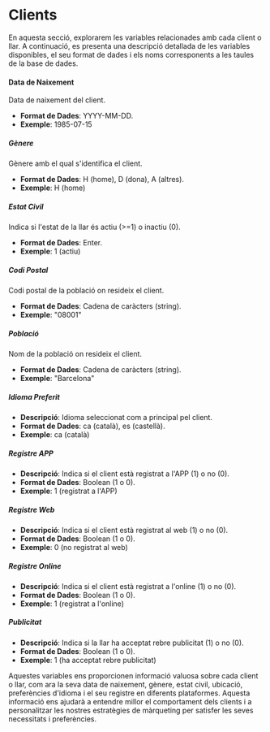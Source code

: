 # Clients 

En aquesta secció, explorarem les variables relacionades amb cada client o llar. A continuació, es presenta una descripció detallada de les variables disponibles, el seu format de dades i els noms corresponents a les taules de la base de dades.

#### Data de Naixement 

Data de naixement del client.

- **Format de Dades**: YYYY-MM-DD.
- **Exemple**: 1985-07-15

##### Gènere

Gènere amb el qual s'identifica el client.

- **Format de Dades**: H (home), D (dona), A (altres).
- **Exemple**: H (home)

##### Estat Civil 

Indica si l'estat de la llar és actiu (>=1) o inactiu (0).
- **Format de Dades**: Enter.
- **Exemple**: 1 (actiu)

##### Codi Postal 

Codi postal de la població on resideix el client.

- **Format de Dades**: Cadena de caràcters (string).
- **Exemple**: "08001"

##### Població

Nom de la població on resideix el client.
- **Format de Dades**: Cadena de caràcters (string).
- **Exemple**: "Barcelona"

##### Idioma Preferit 

- **Descripció**: Idioma seleccionat com a principal pel client.
- **Format de Dades**: ca (català), es (castellà).
- **Exemple**: ca (català)

##### Registre APP
- **Descripció**: Indica si el client està registrat a l'APP (1) o no (0).
- **Format de Dades**: Boolean (1 o 0).
- **Exemple**: 1 (registrat a l'APP)

##### Registre Web 

- **Descripció**: Indica si el client està registrat al web (1) o no (0).
- **Format de Dades**: Boolean (1 o 0).
- **Exemple**: 0 (no registrat al web)

##### Registre Online 

- **Descripció**: Indica si el client està registrat a l'online (1) o no (0).
- **Format de Dades**: Boolean (1 o 0).
- **Exemple**: 1 (registrat a l'online)

##### Publicitat 

- **Descripció**: Indica si la llar ha acceptat rebre publicitat (1) o no (0).
- **Format de Dades**: Boolean (1 o 0).
- **Exemple**: 1 (ha acceptat rebre publicitat)

Aquestes variables ens proporcionen informació valuosa sobre cada client o llar, com ara la seva data de naixement, gènere, estat civil, ubicació, preferències d'idioma i el seu registre en diferents plataformes. Aquesta informació ens ajudarà a entendre millor el comportament dels clients i a personalitzar les nostres estratègies de màrqueting per satisfer les seves necessitats i preferències.
